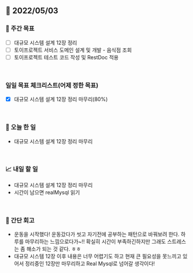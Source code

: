 ## 📅 2022/05/03


### 👏 주간 목표

- [ ] 대규모 시스템 설계 12장 정리
- [ ] 토이프로젝트 서비스 도메인 설계 및 개발 - 음식점 조회
- [ ] 토이프로젝트 테스트 코드 작성 및 RestDoc 적용

<br/>

### 일일 목표 체크리스트(어제 정한 목표)

- [x] 대규모 시스템 설계 12장 정리 마무리(80%)

<br/>

### 💯 오늘 한 일

- 대규모 시스템 설계 12장 정리 마무리

<br/>

### 📈 내일 할 일

- 대규모 시스템 설계 12장 정리 마무리
- 시간이 남으면 realMysql 읽기

<br/>

### 🤔 간단 회고

- 운동을 시작했다! 운동갔다가 씻고 자기전에 공부하는 패턴으로 바꿔보려 한다. 하루를 마무리하는 느낌으로다가~!!
확실히 시간이 부족하긴하지만 그래도 스트레스는 좀 해소가 되는 것 같다. ㅎㅎ
- 대규모 시스템 12장 이후 내용은 너무 어렵기도 하고 현재 큰 필요성을 못느끼고 있어서 정리중인 12장만 마무리하고 Real Mysql로 넘어갈 생각이다! 




 




 









